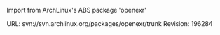 Import from ArchLinux's ABS package 'openexr'

URL: svn://svn.archlinux.org/packages/openexr/trunk
Revision: 196284
